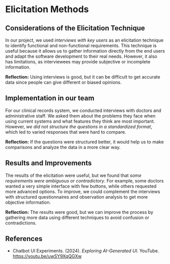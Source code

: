 <!DOCTYPE html>
<html lang="en">
<body>
    <h1>Elicitation Methods</h1>
    <h2>Considerations of the Elicitation Technique</h2>
    <p>
    In our project, we used <em>interviews with key users</em> as an elicitation technique to identify functional and non-functional requirements. This technique is useful because it allows us to gather information directly from the end users and adapt the software development to their real needs. However, it also has limitations, as interviewees may provide subjective or incomplete information.
    </p>
    <p><strong>Reflection:</strong> Using interviews is good, but it can be difficult to get accurate data since people can give different or biased opinions.</p>
    <h2>Implementation in our team</h2>
    <p>
    For our clinical records system, we conducted interviews with doctors and administrative staff. We asked them about the problems they face when using current systems and what features they think are most important. However, <em>we did not structure the questions in a standardized format</em>, which led to varied responses that were hard to compare.
    </p>
    <p><strong>Reflection:</strong> If the questions were structured better, it would help us to make comparisons and analyze the data in a more clear way.</p>
    <h2>Results and Improvements</h2>
    <p>
    The results of the elicitation were useful, but we found that <em>some requirements were ambiguous or contradictory</em>. For example, some doctors wanted a very simple interface with few buttons, while others requested more advanced options. To improve, we could complement the interviews with structured questionnaires and observation analysis to get more objective information.
    </p>
    <p><strong>Reflection:</strong> The results were good, but we can improve the process by gathering more data using different techniques to avoid confusion or contradictions.</p>
    <h2>References</h2>
    <ul>
        <li>Chatbot UI Experiments. (2024). <em>Exploring AI-Generated UI</em>. YouTube. <a href="https://youtu.be/uwSY9XqQGXw">https://youtu.be/uwSY9XqQGXw</a></li>
    </ul>
</body>
</html>
